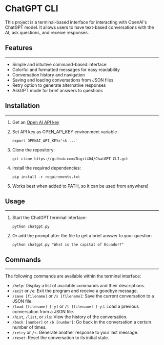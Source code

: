 # ChatGPT CLI

This project is a terminal-based interface for interacting with OpenAI's ChatGPT model. It allows users to have text-based conversations with the AI, ask questions, and receive responses.

## Features
---

- Simple and intuitive command-based interface
- Colorful and formatted messages for easy readability
- Conversation history and navigation
- Saving and loading conversations from JSON files
- Retry option to generate alternative responses
- AskGPT mode for brief answers to questions

## Installation
---

1. Get an [Open AI API key](https://platform.openai.com/account/api-keys)

2. Set API key as OPEN_API_KEY environment variable
	```shell
	export OPENAI_API_KEY='sk-...'
	```

3. Clone the repository:

   ```shell
   git clone https://github.com/Digit404/ChatGPT-CLI.git
   ```

4. Install the required dependencies:

   ```shell
   pip install -r requirements.txt
   ```

5. Works best when added to PATH, so it can be used from anywhere!

## Usage
---

1. Start the ChatGPT terminal interface:

   ```shell
   python chatgpt.py
   ```

2. Or add the prompt after the file to get a brief answer to your question

	```shell
	python chatgpt.py "What is the capital of Ecuador?"
	```

## Commands
---

The following commands are available within the terminal interface:

- `/help`: Display a list of available commands and their descriptions.
- `/exit` or `/e`: Exit the program and receive a goodbye message.
- `/save [filename]` or `/s [filename]`: Save the current conversation to a JSON file.
- `/load [filename] [-y]` or `/l [filename] [-y]`: Load a previous conversation from a JSON file.
- `/hist`, `/list`, or `/ls`: View the history of the conversation.
- `/back [number]` or `/b [number]`: Go back in the conversation a certain number of times.
- `/retry` or `/r`: Generate another response to your last message.
- `/reset`: Reset the conversation to its initial state.